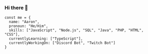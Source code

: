 ### Hi there 👋

```JS
const me = {
  name: "Aaron",
  pronoun: "He/Him",
  skills: ["JavaScript", "Node.js", "SQL", "Java", "PHP, "HTML", "CSS"],
  currentlyLearning: ["TypeScript"],
  currentlyWorkingOn: ["Discord Bot", "Twitch Bot"]
}
```

<!--
**alima566/alima566** is a ✨ _special_ ✨ repository because its `README.md` (this file) appears on your GitHub profile.

Here are some ideas to get you started:

- 🔭 I’m currently working on ...
- 🌱 I’m currently learning ...
- 👯 I’m looking to collaborate on ...
- 🤔 I’m looking for help with ...
- 💬 Ask me about ...
- 📫 How to reach me: ...
- 😄 Pronouns: ...
- ⚡ Fun fact: ...
-->
